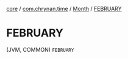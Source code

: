 [core](../../index.md) / [com.chrynan.time](../index.md) / [Month](index.md) / [FEBRUARY](./-f-e-b-r-u-a-r-y.md)

# FEBRUARY

(JVM, COMMON) `FEBRUARY`